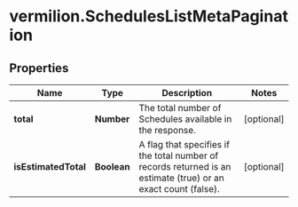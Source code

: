 # vermilion.SchedulesListMetaPagination

## Properties

Name | Type | Description | Notes
------------ | ------------- | ------------- | -------------
**total** | **Number** | The total number of Schedules available in the response. | [optional] 
**isEstimatedTotal** | **Boolean** | A flag that specifies if the total number of records returned is an estimate (true) or an exact count (false). | [optional] 



